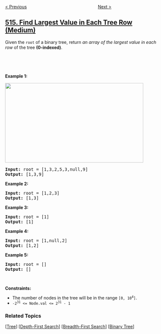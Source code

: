 <!--|This file generated by command(leetcode description); DO NOT EDIT.    |-->
<!--+----------------------------------------------------------------------+-->
<!--|@author    openset <openset.wang@gmail.com>                           |-->
<!--|@link      https://github.com/openset                                 |-->
<!--|@home      https://github.com/openset/leetcode                        |-->
<!--+----------------------------------------------------------------------+-->

[< Previous](../freedom-trail "Freedom Trail")
　　　　　　　　　　　　　　　　
[Next >](../longest-palindromic-subsequence "Longest Palindromic Subsequence")

## [515. Find Largest Value in Each Tree Row (Medium)](https://leetcode.com/problems/find-largest-value-in-each-tree-row "在每个树行中找最大值")

<p>Given the <code>root</code> of a binary tree, return <em>an array of the largest value in each row</em> of the tree <strong>(0-indexed)</strong>.</p>

<p>&nbsp;</p>

<p>&nbsp;</p>
<p><strong>Example 1:</strong></p>
<img alt="" src="https://assets.leetcode.com/uploads/2020/08/21/largest_e1.jpg" style="width: 450px; height: 258px;" />
<pre>
<strong>Input:</strong> root = [1,3,2,5,3,null,9]
<strong>Output:</strong> [1,3,9]
</pre>

<p><strong>Example 2:</strong></p>

<pre>
<strong>Input:</strong> root = [1,2,3]
<strong>Output:</strong> [1,3]
</pre>

<p><strong>Example 3:</strong></p>

<pre>
<strong>Input:</strong> root = [1]
<strong>Output:</strong> [1]
</pre>

<p><strong>Example 4:</strong></p>

<pre>
<strong>Input:</strong> root = [1,null,2]
<strong>Output:</strong> [1,2]
</pre>

<p><strong>Example 5:</strong></p>

<pre>
<strong>Input:</strong> root = []
<strong>Output:</strong> []
</pre>

<p>&nbsp;</p>
<p><strong>Constraints:</strong></p>

<ul>
	<li>The number of nodes in the tree will be in the range <code>[0, 10<sup>4</sup>]</code>.</li>
	<li><code>-2<sup>31</sup> &lt;= Node.val &lt;= 2<sup>31</sup> - 1</code></li>
</ul>

### Related Topics
  [[Tree](../../tag/tree/README.md)]
  [[Depth-First Search](../../tag/depth-first-search/README.md)]
  [[Breadth-First Search](../../tag/breadth-first-search/README.md)]
  [[Binary Tree](../../tag/binary-tree/README.md)]
